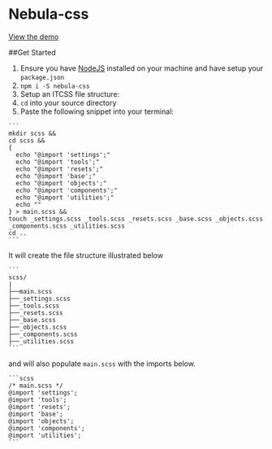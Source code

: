 # Nebula-css


[View the demo](http://rbrtsmith.com/nebula-css/demo/)


##Get Started
1. Ensure you have [NodeJS](https://nodejs.org/en/) installed on your machine and have setup your `package.json`
2. `npm i -S nebula-css`
3. Setup an ITCSS file structure:
  1. `cd` into your source directory
  2. Paste the following snippet into your terminal:

    ```
    mkdir scss &&
    cd scss &&
    {
      echo "@import 'settings';"
      echo "@import 'tools';"
      echo "@import 'resets';"
      echo "@import 'base';"
      echo "@import 'objects';"
      echo "@import 'components';"
      echo "@import 'utilities';"
      echo ""
    } > main.scss &&
    touch _settings.scss _tools.scss _resets.scss _base.scss _objects.scss _components.scss _utilities.scss
    cd ..
    ```
  It will create the file structure illustrated below

    ```
    scss/
    |
    ├──main.scss
    ├──_settings.scss
    ├──_tools.scss
    ├──_resets.scss
    ├──_base.scss
    ├──_objects.scss
    ├──_components.scss
    ├──_utilities.scss
    ```
  and will also populate `main.scss` with the imports below.
  
    ```scss
    /* main.scss */
    @import 'settings';
    @import 'tools';
    @import 'resets';
    @import 'base';
    @import 'objects';
    @import 'components';
    @import 'utilities';
    ```

